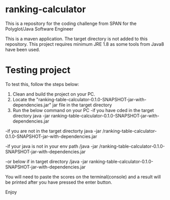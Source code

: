 # ranking-calculator
This is a repository for the coding challenge from SPAN for the Polyglot/Java Software Engineer

This is a maven application. The target directory is not added to this repository. 
This project requires minimum JRE 1.8 as some tools from Java8 have been used. 

# Testing project
To test this, follow the steps below: 
1. Clean and build the project on your PC. 
2. Locate the "ranking-table-calculator-0.1.0-SNAPSHOT-jar-with-dependencies.jar" jar file in the target directory 
3. Run the below command on your PC
-if you have cded in the target directory
java -jar ranking-table-calculator-0.1.0-SNAPSHOT-jar-with-dependencies.jar

-if you are not in the target directorty
java -jar <path-to-target-directory>/ranking-table-calculator-0.1.0-SNAPSHOT-jar-with-dependencies.jar
  
-if your java is not in your env path
 <path-to-java-bin-directory>/java -jar <path-to-target-directory>/ranking-table-calculator-0.1.0-SNAPSHOT-jar-with-dependencies.jar
  
-or below if in target directory
<path-to-java-bin-directory>/java -jar ranking-table-calculator-0.1.0-SNAPSHOT-jar-with-dependencies.jar
  
You will need to paste the scores on the terminal(console) and a result will be printed after you have pressed the enter button. 

Enjoy

